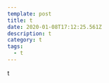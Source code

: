 ```yaml
---
template: post
title: t
date: 2020-01-08T17:12:25.561Z
description: t
category: t
tags:
  - t
---
```

t
